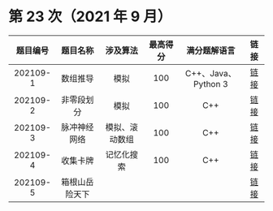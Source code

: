 # 第 23 次（2021 年 9 月）


| 题目编号 | 题目名称 | 涉及算法 | 最高得分 | 满分题解语言 | 链接 | 
| :-: | :-: | :-: | :-: | :-: | :-: |
| 202109-1 | 数组推导 | 模拟 | 100 | C++、Java、Python 3 | [链接](1\index.md) | 
| 202109-2 | 非零段划分 | 模拟 | 100 | C++ | [链接](2\index.md) | 
| 202109-3 | 脉冲神经网络 | 模拟、滚动数组 | 100 | C++ | [链接](3\index.md) | 
| 202109-4 | 收集卡牌 | 记忆化搜索 | 100 | C++ | [链接](4\index.md) | 
| 202109-5 | 箱根山岳险天下 |  |  |  | [链接](5\index.md) | 
